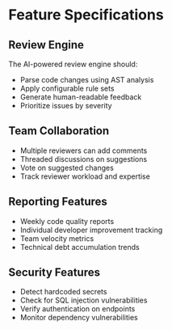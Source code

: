 # Feature Specifications

## Review Engine
The AI-powered review engine should:
- Parse code changes using AST analysis
- Apply configurable rule sets
- Generate human-readable feedback
- Prioritize issues by severity

## Team Collaboration
- Multiple reviewers can add comments
- Threaded discussions on suggestions
- Vote on suggested changes
- Track reviewer workload and expertise

## Reporting Features
- Weekly code quality reports
- Individual developer improvement tracking
- Team velocity metrics
- Technical debt accumulation trends

## Security Features
- Detect hardcoded secrets
- Check for SQL injection vulnerabilities
- Verify authentication on endpoints
- Monitor dependency vulnerabilities